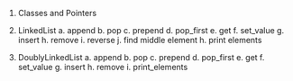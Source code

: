 1. Classes and Pointers
   
2. LinkedList
    a. append
    b. pop
    c. prepend
    d. pop_first
    e. get
    f. set_value
    g. insert
    h. remove
    i. reverse
    j. find middle element
    h. print elements
   
3. DoublyLinkedList
    a. append
    b. pop
    c. prepend
    d. pop_first
    e. get
    f. set_value
    g. insert
    h. remove
    i. print_elements
   

    